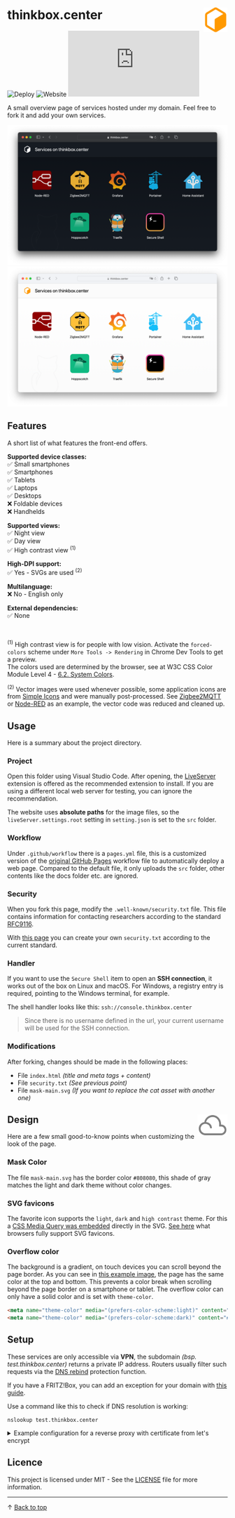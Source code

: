 # thinkbox.center <img width="11%" align="right" src="src/favicon.svg"></img>

![Deploy](https://img.shields.io/github/deployments/patbec/thinkbox.center/github-pages?label=deploy) ![Website](https://img.shields.io/website?down_color=red&down_message=offline&up_color=brightgreen&up_message=online&url=https%3A%2F%2Fthinkbox.center) ![html](https://img.shields.io/github/size/patbec/thinkbox.center/src/index.html?label=html)

A small overview page of services hosted under my domain. Feel free to fork it and add your own services.

![Preview](./docs/website-preview-dark.png#gh-dark-mode-only)
![Preview](./docs/website-preview-light.png#gh-light-mode-only)

## Features

A short list of what features the front-end offers.

<b>Supported device classes:</b><br>
✅ Small smartphones<br>
✅ Smartphones<br>
✅ Tablets<br>
✅ Laptops<br>
✅ Desktops<br>
❌ Foldable devices<br>
❌ Handhelds<br>

<b>Supported views:</b><br>
✅ Night view<br>
✅ Day view<br>
✅ High contrast view <sup>(1)</sup>

<b>High-DPI support:</b><br>
✅ Yes - SVGs are used <sup>(2)</sup><br>

<b>Multilanguage:</b><br>
❌ No - English only<br>

<b>External dependencies:</b><br>
✅ None<br>

<br>

<sup>(1)</sup>
High contrast view is for people with low vision. Activate the `forced-colors` scheme under `More Tools -> Rendering` in Chrome Dev Tools to get a preview.<br>
The colors used are determined by the browser, see at W3C CSS Color Module Level 4 - [6.2. System Colors](https://www.w3.org/TR/css-color-4/#css-system-colors).

<sup>(2)</sup>
Vector images were used whenever possible, some application icons are from [Simple Icons](https://simpleicons.org/) and were manually post-processed. See [Zigbee2MQTT](https://github.com/patbec/thinkbox.center/blob/f6a5288f53e902a0a1a430dea4d855bf444f1367/src/images/apps/zigbee2mqtt.svg?short_path=c657464) or [Node-RED](https://github.com/patbec/thinkbox.center/blob/f6a5288f53e902a0a1a430dea4d855bf444f1367/src/images/apps/nodered.svg?short_path=cdbf839) as an example, the vector code was reduced and cleaned up.

## Usage

Here is a summary about the project directory.

### Project

Open this folder using Visual Studio Code. After opening, the [LiveServer](https://marketplace.visualstudio.com/items?itemName=ritwickdey.LiveServer) extension is offered as the recommended extension to install. If you are using a different local web server for testing, you can ignore the recommendation.

The website uses **absolute paths** for the image files, so the `liveServer.settings.root` setting in `setting.json` is set to the `src` folder.

### Workflow

Under `.github/workflow` there is a `pages.yml` file, this is a customized version of the [original GitHub Pages](https://github.com/marketplace/actions/deploy-to-github-pages) workflow file to automatically deploy a web page. Compared to the default file, it only uploads the `src` folder, other contents like the docs folder etc. are ignored.

### Security

When you fork this page, modify the `.well-known/security.txt` file. This file contains information for contacting researchers according to the standard [RFC9116](https://www.rfc-editor.org/rfc/rfc9116).

With [this page](https://securitytxt.org/) you can create your own `security.txt` according to the current standard.

### Handler

If you want to use the `Secure Shell` item to open an **SSH connection**, it works out of the box on Linux and macOS. For Windows, a registry entry is required, pointing to the Windows terminal, for example.

The shell handler looks like this: `ssh://console.thinkbox.center`

> Since there is no username defined in the url, your current username will be used for the SSH connection.

### Modifications

After forking, changes should be made in the following places:

* File `index.html` _(title and meta tags + content)_
* File `security.txt` _(See previous point)_
* File `mask-main.svg` _(If you want to replace the cat asset with another one)_

## Design <img align="right" height="50" src="docs/cloud.svg" alt="Cloud"/>

Here are a few small good-to-know points when customizing the look of the page.

### Mask Color

The file `mask-main.svg` has the border color `#808080`, this shade of gray matches the light and dark theme without color changes.

### SVG favicons

The favorite icon supports the `light`, `dark` and `high contrast` theme. For this a [CSS Media Query was embedded](https://github.com/patbec/thinkbox.center/blob/main/src/favicon.svg?short_path=231b622#L5) directly in the SVG. [See here](https://caniuse.com/link-icon-svg) what browsers fully support SVG favicons.

### Overflow color

The background is a gradient, on touch devices you can scroll beyond the page border. As you can see in [this example image](docs/website-gradient-sample.png), the page has the same color at the top and bottom. This prevents a color break when scrolling beyond the page border on a smartphone or tablet.
The overflow color can only have a solid color and is set with `theme-color`.

```html
<meta name="theme-color" media="(prefers-color-scheme:light)" content="#fbfbfb">
<meta name="theme-color" media="(prefers-color-scheme:dark)" content="#161b22">
```

## Setup

These services are only accessible via <b>VPN</b>, the subdomain <i>(bsp. test.thinkbox.center)</i> returns a private IP address. Routers usually filter such requests via the [DNS rebind](https://en.wikipedia.org/wiki/DNS_rebinding) protection function.

If you have a FRITZ!Box, you can add an exception for your domain with [this guide](https://avm.de/service/wissensdatenbank/dok/FRITZ-Box-7390/663_DNS-Auflosung-privater-IP-Adressen-nicht-moglich/).

Use a command like this to check if DNS resolution is working:
```
nslookup test.thinkbox.center
```

<details>
  <summary>Example configuration for a reverse proxy with certificate from let's encrypt</summary>

### Treafik

A sample config to provide a HTTPS connection for docker services.

```
version: '3.9'
services:
  traefik:
    container_name: traefik
    image: "traefik:v2.8"
    restart: unless-stopped
    volumes:
      - /var/run/docker.sock:/var/run/docker.sock:ro
      - /var/lib/certificates:/certificates
    command:
      - --api.dashboard=true
      - --providers.docker=true
      - --providers.docker.exposedbydefault=true
      - --certificatesresolvers.letsencrypt.acme.dnschallenge=true
      - --certificatesresolvers.letsencrypt.acme.dnschallenge.provider=joker
      - --certificatesresolvers.letsencrypt.acme.email=info@thinkbox.center
      - --certificatesresolvers.letsencrypt.acme.storage=/certificates/acme.json
      - --entrypoints.web.address=:80
      - --entrypoints.web.http.redirections.entrypoint.to=websecure
      - --entrypoints.web.http.redirections.entrypoint.scheme=https
      - --entrypoints.web.http.redirections.entrypoint.permanent=true
      - --entrypoints.websecure.address=:443
      - --entrypoints.websecure.http.tls=true
      - --entrypoints.websecure.http.tls.certResolver=letsencrypt
      - --entrypoints.websecure.http.tls.domains[0].main=thinkbox.center
      - --entrypoints.websecure.http.tls.domains[0].sans=*.thinkbox.center
    ports:
      - "80:80"
      - "443:443"
    environment:
      - JOKER_API_MODE=SVC
      - JOKER_USERNAME=${SECRET_DNS_JOKER_USERNAME}
      - JOKER_PASSWORD=${SECRET_DNS_JOKER_PASSWORD}
    networks:
      - default
    labels:
      - traefik.http.routers.dashboard.rule=Host(`traefik.thinkbox.center`)
      - traefik.http.routers.dashboard.service=api@internal
      - traefik.http.routers.dashboard.entrypoints=websecure
      - traefik.http.middlewares.exceptions.errors.service=serviceError
      - traefik.http.middlewares.exceptions.errors.query=/{status}.html
```

Use a DNS wildcard `A/AAAA-Record` to forward all requests to your Traefik.

</details>

## Licence

This project is licensed under MIT - See the [LICENSE](/LICENSE) file for more information.

---

&uarr; [Back to top](#)
